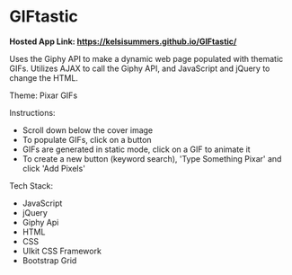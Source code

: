 # GIFtastic

<strong>Hosted App Link: https://kelsisummers.github.io/GIFtastic/</strong>

Uses the Giphy API to make a dynamic web page populated with thematic GIFs. Utilizes AJAX to call the Giphy API, and JavaScript and jQuery to change the HTML.

Theme: Pixar GIFs

Instructions:
  - Scroll down below the cover image
  - To populate GIFs, click on a button
  - GIFs are generated in static mode, click on a GIF to animate it
  - To create a new button (keyword search), 'Type Something Pixar' and click 'Add Pixels'
  
Tech Stack:
  - JavaScript
  - jQuery
  - Giphy Api
  - HTML
  - CSS
  - UIkit CSS Framework
  - Bootstrap Grid
  
